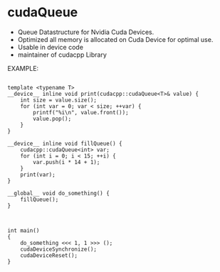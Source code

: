 # cudaQueue

- Queue Datastructure for Nvidia Cuda Devices.
- Optimized all memory is allocated on Cuda Device for optimal use.
- Usable in device code
- maintainer of cudacpp Library



EXAMPLE:
```

template <typename T>
__device__ inline void print(cudacpp::cudaQueue<T>& value) {
	int size = value.size();
	for (int var = 0; var < size; ++var) {
		printf("%i\n", value.front());
		value.pop();
    }
}

__device__ inline void fillQueue() {
	cudacpp::cudaQueue<int> var;
	for (int i = 0; i < 15; ++i) {
		var.push(i * 14 + 1);
	}
	print(var);
}

__global__ void do_something() {
	fillQueue();
}



int main()
{
	do_something <<< 1, 1 >>> ();
	cudaDeviceSynchronize();
	cudaDeviceReset();
}

```
